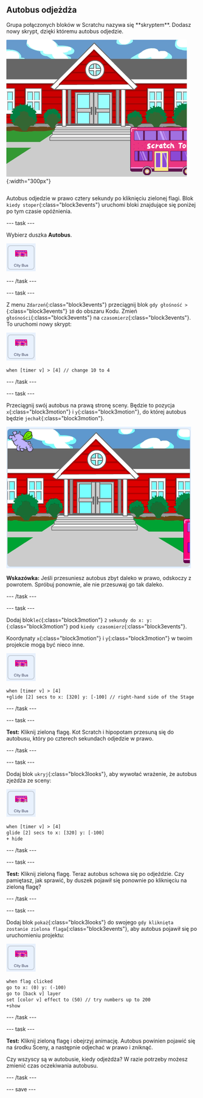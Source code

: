 ## Autobus odjeżdża

<div style="display: flex; flex-wrap: wrap">
<div style="flex-basis: 200px; flex-grow: 1; margin-right: 15px;">
Grupa połączonych bloków w Scratchu nazywa się **skryptem**. Dodasz nowy skrypt, dzięki któremu autobus odjedzie.
</div>
<div>

![Scena pokazująca, że autobus przesunął się w prawo.](images/bus-leaving.png){:width="300px"}

</div>
</div>

Autobus odjedzie w prawo cztery sekundy po kliknięciu zielonej flagi. Blok `kiedy stoper`{:class="block3events"} uruchomi bloki znajdujące się poniżej po tym czasie opóźnienia.

--- task ---

Wybierz duszka **Autobus**.

![Duszek autobusu.](images/bus-sprite.png)

--- /task ---

--- task ---

Z menu `Zdarzeń`{:class="block3events"} przeciągnij blok `gdy głośność >`{:class="block3events"} `10` do obszaru Kodu. Zmień `głośności`{:class="block3events"} na `czasomierz`{:class="block3events"}. To uruchomi nowy skrypt:

![Duszek autobusu.](images/bus-sprite.png)

```blocks3
when [timer v] > [4] // change 10 to 4
```

--- /task ---

--- task ---

Przeciągnij swój autobus na prawą stronę sceny. Będzie to pozycja `x`{:class="block3motion"} i `y`{:class="block3motion"}, do której autobus będzie `jechał`{:class="block3motion"}.

![](images/bus-right.png)

**Wskazówka:** Jeśli przesuniesz autobus zbyt daleko w prawo, odskoczy z powrotem. Spróbuj ponownie, ale nie przesuwaj go tak daleko.

--- /task ---

--- task ---

Dodaj blok`leć`{:class="block3motion"} `2` `sekundy do x: y:`{:class="block3motion"} pod `kiedy czasomierz`{:class="block3events"}.

Koordynaty `x`{:class="block3motion"} i `y`{:class="block3motion"} w twoim projekcie mogą być nieco inne.

![Duszek autobusu.](images/bus-sprite.png)

```blocks3
when [timer v] > [4] 
+glide [2] secs to x: [320] y: [-100] // right-hand side of the Stage
```

--- /task ---

--- task ---

**Test:** Kliknij zieloną flagę. Kot Scratch i hipopotam przesuną się do autobusu, który po czterech sekundach odjedzie w prawo.

--- /task ---

--- task ---

Dodaj blok `ukryj`{:class="block3looks"}, aby wywołać wrażenie, że autobus zjeżdża ze sceny:

![Duszek autobusu.](images/bus-sprite.png)

```blocks3
when [timer v] > [4] 
glide [2] secs to x: [320] y: [-100]
+ hide
```
--- /task ---

--- task ---

**Test:** Kliknij zieloną flagę. Teraz autobus schowa się po odjeździe. Czy pamiętasz, jak sprawić, by duszek pojawił się ponownie po kliknięciu na zieloną flagę?

--- /task ---

--- task ---

Dodaj blok `pokaż`{:class="block3looks"} do swojego `gdy kliknięta zostanie zielona flaga`{:class="block3events"}, aby autobus pojawił się po uruchomieniu projektu:

![Duszek autobusu.](images/bus-sprite.png)

```blocks3
when flag clicked
go to x: (0) y: (-100)
go to [back v] layer
set [color v] effect to (50) // try numbers up to 200
+show
```

--- /task ---

--- task ---

**Test:** Kliknij zieloną flagę i obejrzyj animację. Autobus powinien pojawić się na środku Sceny, a następnie odjechać w prawo i zniknąć.

Czy wszyscy są w autobusie, kiedy odjeżdża? W razie potrzeby możesz zmienić czas oczekiwania autobusu.

--- /task ---

--- save ---
